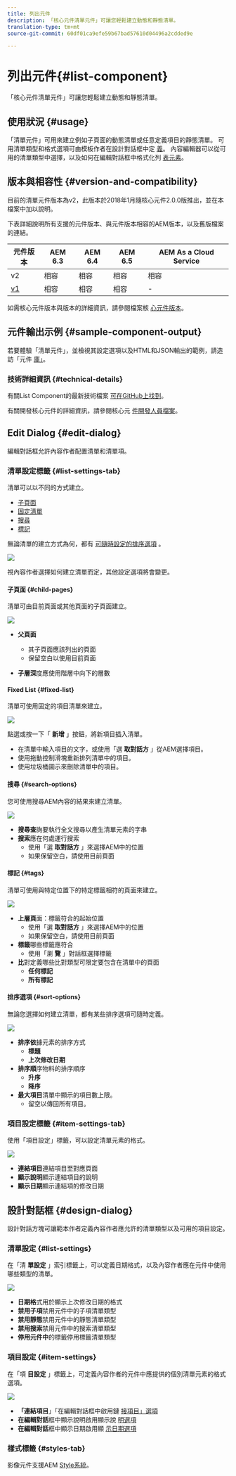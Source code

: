 ```yaml
---
title: 列出元件
description: 「核心元件清單元件」可讓您輕鬆建立動態和靜態清單。
translation-type: tm+mt
source-git-commit: 60df01ca9efe59b67bad57610d04496a2cdded9e

---
```



# 列出元件{#list-component}

「核心元件清單元件」可讓您輕鬆建立動態和靜態清單。

## 使用狀況 {#usage}

「清單元件」可用來建立例如子頁面的動態清單或任意定義項目的靜態清單。 可用清單類型和格式選項可由模板作者在設計對話框中定 [義](#design-dialog)。 內容編輯器可以從可用的清單類型中選擇，以及如何在編輯對話框中格式化列 [表元素](#edit-dialog)。

## 版本與相容性 {#version-and-compatibility}

目前的清單元件版本為v2，此版本於2018年1月隨核心元件2.0.0版推出，並在本檔案中加以說明。

下表詳細說明所有支援的元件版本、與元件版本相容的AEM版本，以及舊版檔案的連結。

| 元件版本 | AEM 6.3 | AEM 6.4 | AEM 6.5 | AEM As a Cloud Service |
|--- |--- |--- |--- |---|
| v2 | 相容 | 相容 | 相容 | 相容 |
| [v1](list-v1.md) | 相容 | 相容 | 相容 | - |

如需核心元件版本與版本的詳細資訊，請參閱檔案核 [心元件版本](versions.md)。

## 元件輸出示例 {#sample-component-output}

若要體驗「清單元件」，並檢視其設定選項以及HTML和JSON輸出的範例，請造訪「元件 [庫」](https://adobe.com/go/aem_cmp_library_list)。

### 技術詳細資訊 {#technical-details}

有關List Component的最新技術檔案 [可在GitHub上找到](https://adobe.com/go/aem_cmp_tech_list_v2)。

有關開發核心元件的詳細資訊，請參閱核心元 [件開發人員檔案](developing.md)。

## Edit Dialog {#edit-dialog}

編輯對話框允許內容作者配置清單和清單項。

### 清單設定標籤 {#list-settings-tab}

清單可以以不同的方式建立。

* [子頁面](#child-pages)
* [固定清單](#fixed-list)
* [搜尋](#search-options)
* [標記](#tags)

無論清單的建立方式為何，都有 [可隨時設定的排序選項](#sort-options) 。

![](assets/chlimage_1-38.png)

視內容作者選擇如何建立清單而定，其他設定選項將會變更。

#### 子頁面 {#child-pages}

清單可由目前頁面或其他頁面的子頁面建立。

![](assets/chlimage_1-39.png)

* **父頁面**
   * 其子頁面應該列出的頁面
   * 保留空白以使用目前頁面

* **子層深**&#x200B;度應使用階層中向下的層數

#### Fixed List {#fixed-list}

清單可使用固定的項目清單來建立。

![](assets/chlimage_1-40.png)

點選或按一下「 **新增** 」按鈕，將新項目插入清單。

* 在清單中輸入項目的文字，或使用「選 **取對話方** 」從AEM選擇項目。
* 使用拖動控制滑塊重新排列清單中的項目。
* 使用垃圾桶圖示來刪除清單中的項目。

#### 搜尋 {#search-options}

您可使用搜尋AEM內容的結果來建立清單。

![](assets/chlimage_1-41.png)

* **搜尋查**&#x200B;詢要執行全文搜尋以產生清單元素的字串
* **搜索**&#x200B;應在何處運行搜索
   * 使用「選 **取對話方** 」來選擇AEM中的位置
   * 如果保留空白，請使用目前頁面

#### 標記 {#tags}

清單可使用與特定位置下的特定標籤相符的頁面來建立。

![](assets/chlimage_1-42.png)

* **上層頁**&#x200B;面：標籤符合的起始位置
   * 使用「選 **取對話方** 」來選擇AEM中的位置
   * 如果保留空白，請使用目前頁面
* **標籤**&#x200B;哪些標籤應符合
   * 使用「瀏 **覽** 」對話框選擇標籤
* **比**&#x200B;對定義哪些比對類型可限定要包含在清單中的頁面
   * **任何標記**
   * **所有標記**

#### 排序選項 {#sort-options}

無論您選擇如何建立清單，都有某些排序選項可隨時定義。

![](assets/chlimage_1-43.png)

* **排序依**&#x200B;據元素的排序方式
   * **標題**
   * **上次修改日期**
* **排序順**&#x200B;序物料的排序順序
   * **升序**
   * **降序**
* **最大項目**&#x200B;清單中顯示的項目數上限。
   * 留空以傳回所有項目。

### 項目設定標籤 {#item-settings-tab}

使用「項目設定」標籤，可以設定清單元素的格式。

![](assets/chlimage_1-44.png)

* **連結項目**&#x200B;連結項目至對應頁面
* **顯示說明**&#x200B;顯示連結項目的說明
* **顯示日期**&#x200B;顯示連結項的修改日期

## 設計對話框 {#design-dialog}

設計對話方塊可讓範本作者定義內容作者應允許的清單類型以及可用的項目設定。

### 清單設定 {#list-settings}

在「清 **單設定** 」索引標籤上，可以定義日期格式，以及內容作者應在元件中使用哪些類型的清單。

![](assets/chlimage_1-45.png)

* **日期格**&#x200B;式用於顯示上次修改日期的格式
* **禁用子項**&#x200B;禁用元件中的子項清單類型
* **禁用靜態**&#x200B;禁用元件中的靜態清單類型
* **禁用搜索**&#x200B;禁用元件中的搜索清單類型
* **停用元件中**&#x200B;的標籤停用標籤清單類型

### 項目設定 {#item-settings}

在「項 **目設定** 」標籤上，可定義內容作者的元件中應提供的個別清單元素的格式選項。

![](assets/chlimage_1-46.png)

* **「連結項目**」「在編輯對話框中啟用鏈 [接項目」選項](#edit-dialog)
* **在編輯對話**&#x200B;框中顯示說明啟用顯示說 [明選項](#edit-dialog)
* **在編輯對話**&#x200B;框中顯示日期啟用顯 [示日期選項](#edit-dialog)

### 樣式標籤 {#styles-tab}

影像元件支援AEM [Style系統](authoring.md#component-styling)。
